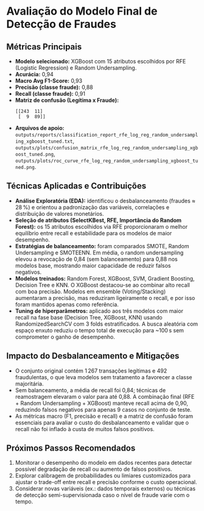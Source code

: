 # Avaliação do Modelo Final de Detecção de Fraudes

## Métricas Principais
- **Modelo selecionado:** XGBoost com 15 atributos escolhidos por RFE (Logistic Regression) e Random Undersampling.
- **Acurácia:** 0,94
- **Macro Avg F1-Score:** 0,93
- **Precisão (classe fraude):** 0,88
- **Recall (classe fraude):** 0,91
- **Matriz de confusão (Legítima x Fraude):**
  ```
  [[243  11]
   [  9  89]]
  ```
- **Arquivos de apoio:** `outputs/reports/classification_report_rfe_log_reg_random_undersampling_xgboost_tuned.txt`, `outputs/plots/confusion_matrix_rfe_log_reg_random_undersampling_xgboost_tuned.png`, `outputs/plots/roc_curve_rfe_log_reg_random_undersampling_xgboost_tuned.png`.

## Técnicas Aplicadas e Contribuições
- **Análise Exploratória (EDA):** identificou o desbalanceamento (fraudes ≈ 28 %) e orientou a padronização das variáveis, correlações e distribuição de valores monetários.
- **Seleção de atributos (SelectKBest, RFE, Importância do Random Forest):** os 15 atributos escolhidos via RFE proporcionaram o melhor equilíbrio entre recall e estabilidade para os modelos de maior desempenho.
- **Estratégias de balanceamento:** foram comparados SMOTE, Random Undersampling e SMOTEENN. Em média, o random undersampling elevou a revocação de 0,84 (sem balanceamento) para 0,88 nos modelos base, mostrando maior capacidade de reduzir falsos negativos.
- **Modelos treinados:** Random Forest, XGBoost, SVM, Gradient Boosting, Decision Tree e KNN. O XGBoost destacou-se ao combinar alto recall com boa precisão. Modelos em ensemble (Voting/Stacking) aumentaram a precisão, mas reduziram ligeiramente o recall, e por isso foram mantidos apenas como referência.
- **Tuning de hiperparâmetros:** aplicado aos três modelos com maior recall na fase base (Decision Tree, XGBoost, KNN) usando RandomizedSearchCV com 3 folds estratificados. A busca aleatória com espaço enxuto reduziu o tempo total de execução para ~100 s sem comprometer o ganho de desempenho.

## Impacto do Desbalanceamento e Mitigações
- O conjunto original contém 1 267 transações legítimas e 492 fraudulentas, o que leva modelos sem tratamento a favorecer a classe majoritária.
- Sem balanceamento, a média de recall foi 0,84; técnicas de reamostragem elevaram o valor para até 0,88. A combinação final (RFE + Random Undersampling + XGBoost) manteve recall acima de 0,90, reduzindo falsos negativos para apenas 9 casos no conjunto de teste.
- As métricas macro (F1, precisão e recall) e a matriz de confusão foram essenciais para avaliar o custo do desbalanceamento e validar que o recall não foi inflado à custa de muitos falsos positivos.

## Próximos Passos Recomendados
1. Monitorar o desempenho do modelo em dados recentes para detectar possível degradação de recall ou aumento de falsos positivos.
2. Explorar calibragem de probabilidades ou limiares customizados para ajustar o trade-off entre recall e precisão conforme o custo operacional.
3. Considerar novas variáveis (ex.: dados temporais externos) ou técnicas de detecção semi-supervisionada caso o nível de fraude varie com o tempo.

